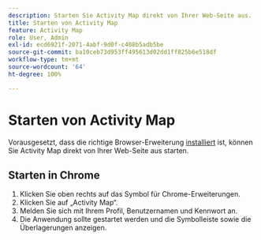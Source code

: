 ```yaml
---
description: Starten Sie Activity Map direkt von Ihrer Web-Seite aus.
title: Starten von Activity Map
feature: Activity Map
role: User, Admin
exl-id: ecd6921f-2071-4abf-9d0f-c408b5adb5be
source-git-commit: ba10ceb73d953ff495613d02dd1ff825b6e518df
workflow-type: tm+mt
source-wordcount: '64'
ht-degree: 100%

---
```


# Starten von Activity Map

Vorausgesetzt, dass die richtige Browser-Erweiterung [installiert](../getting-started.md) ist, können Sie Activity Map direkt von Ihrer Web-Seite aus starten.

## Starten in Chrome

1. Klicken Sie oben rechts auf das Symbol für Chrome-Erweiterungen.
1. Klicken Sie auf „Activity Map“.
1. Melden Sie sich mit Ihrem Profil, Benutzernamen und Kennwort an.
1. Die Anwendung sollte gestartet werden und die Symbolleiste sowie die Überlagerungen anzeigen.
